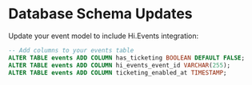 # Database Schema Updates

Update your event model to include Hi.Events integration:

```sql
-- Add columns to your events table
ALTER TABLE events ADD COLUMN has_ticketing BOOLEAN DEFAULT FALSE;
ALTER TABLE events ADD COLUMN hi_events_event_id VARCHAR(255);
ALTER TABLE events ADD COLUMN ticketing_enabled_at TIMESTAMP;
```